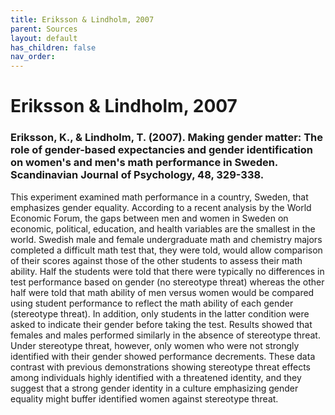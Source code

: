 ```yaml
---
title: Eriksson & Lindholm, 2007
parent: Sources
layout: default
has_children: false
nav_order: 
---
```


# Eriksson & Lindholm, 2007

### Eriksson, K., & Lindholm, T. (2007). Making gender matter: The role of gender-based expectancies and gender identification on women's and men's math performance in Sweden. Scandinavian Journal of Psychology, 48, 329-338.

This experiment examined math performance in a country, Sweden, that emphasizes gender equality. According to a recent analysis by the World Economic Forum, the gaps between men and women in Sweden on economic, political, education, and health variables are the smallest in the world. Swedish male and female undergraduate math and chemistry majors completed a difficult math test that, they were told, would allow comparison of their scores against those of the other students to assess their math ability. Half the students were told that there were typically no differences in test performance based on gender (no stereotype threat) whereas the other half were told that math ability of men versus women would be compared using student performance to reflect the math ability of each gender (stereotype threat). In addition, only students in the latter condition were asked to indicate their gender before taking the test. Results showed that females and males performed similarly in the absence of stereotype threat. Under stereotype threat, however, only women who were not strongly identified with their gender showed performance decrements. These data contrast with previous demonstrations showing stereotype threat effects among individuals highly identified with a threatened identity, and they suggest that a strong gender identity in a culture emphasizing gender equality might buffer identified women against stereotype threat.
